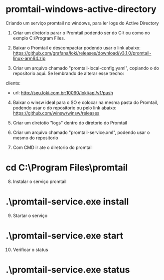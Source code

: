 # promtail-windows-active-directory
Criando um serviço promtail no windows, para ler logs do Active Directory


1. Criar um diretorio parar o Promtail podendo ser do C:\ ou como no exmplo C:\Program Files.

2. Baixar o Promtail e descompactar podendo usar o link abaixo:
https://github.com/grafana/loki/releases/download/v3.1.0/promtail-linux-arm64.zip

3. Criar um arquivo chamado "promtail-local-config.yaml", copiando o do repositorio aqui.
Se lembrando de alterar esse trecho:

clients:
  - url: http://seu.loki.com.br:10060/loki/api/v1/push

4. Baixar o winsw ideal para o SO e colocar na mesma pasta do Promtail, podendo usar o do repositorio ou pelo link abaixo:
https://github.com/winsw/winsw/releases

5. Criar um diretotio "logs" dentro do diretorio do Promtail

6. Criar um arquivo chamado "promtail-service.xml", podendo usar o mesmo do repositorio

7. Com CMD ir ate o diretorio do promtail
# cd C:\Program Files\promtail

8. Instalar o serviço promtail
# .\promtail-service.exe install

9. Startar o serviço
# .\promtail-service.exe start

10. Verificar o status
# .\promtail-service.exe status







